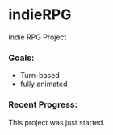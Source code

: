 # indieRPG
Indie RPG Project

### Goals:
- Turn-based
- fully animated

### Recent Progress:
This project was just started.

